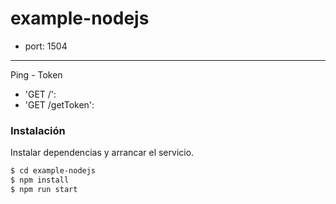 # example-nodejs
* port: 1504

---
Ping - Token

* 'GET /': 
* 'GET /getToken': 

### Instalación

Instalar dependencias y arrancar el servicio.

```sh
$ cd example-nodejs
$ npm install
$ npm run start
```
